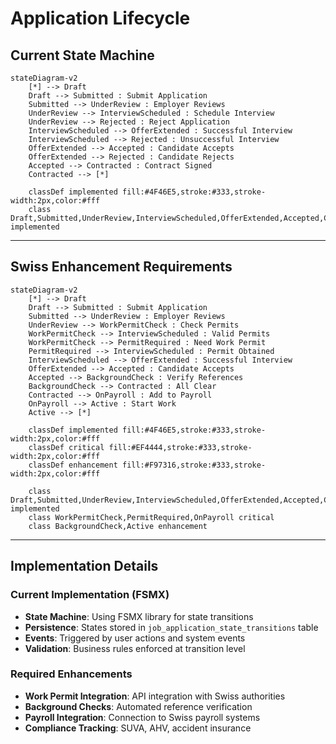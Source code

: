 # Application Lifecycle

## Current State Machine

```mermaid
stateDiagram-v2
    [*] --> Draft
    Draft --> Submitted : Submit Application
    Submitted --> UnderReview : Employer Reviews
    UnderReview --> InterviewScheduled : Schedule Interview
    UnderReview --> Rejected : Reject Application
    InterviewScheduled --> OfferExtended : Successful Interview
    InterviewScheduled --> Rejected : Unsuccessful Interview
    OfferExtended --> Accepted : Candidate Accepts
    OfferExtended --> Rejected : Candidate Rejects
    Accepted --> Contracted : Contract Signed
    Contracted --> [*]
    
    classDef implemented fill:#4F46E5,stroke:#333,stroke-width:2px,color:#fff
    class Draft,Submitted,UnderReview,InterviewScheduled,OfferExtended,Accepted,Contracted,Rejected implemented
```

---

## Swiss Enhancement Requirements

```mermaid
stateDiagram-v2
    [*] --> Draft
    Draft --> Submitted : Submit Application
    Submitted --> UnderReview : Employer Reviews
    UnderReview --> WorkPermitCheck : Check Permits
    WorkPermitCheck --> InterviewScheduled : Valid Permits
    WorkPermitCheck --> PermitRequired : Need Work Permit
    PermitRequired --> InterviewScheduled : Permit Obtained
    InterviewScheduled --> OfferExtended : Successful Interview
    OfferExtended --> Accepted : Candidate Accepts
    Accepted --> BackgroundCheck : Verify References
    BackgroundCheck --> Contracted : All Clear
    Contracted --> OnPayroll : Add to Payroll
    OnPayroll --> Active : Start Work
    Active --> [*]
    
    classDef implemented fill:#4F46E5,stroke:#333,stroke-width:2px,color:#fff
    classDef critical fill:#EF4444,stroke:#333,stroke-width:2px,color:#fff
    classDef enhancement fill:#F97316,stroke:#333,stroke-width:2px,color:#fff
    
    class Draft,Submitted,UnderReview,InterviewScheduled,OfferExtended,Accepted,Contracted implemented
    class WorkPermitCheck,PermitRequired,OnPayroll critical
    class BackgroundCheck,Active enhancement
```

---

## Implementation Details

### Current Implementation (FSMX)
- **State Machine**: Using FSMX library for state transitions
- **Persistence**: States stored in `job_application_state_transitions` table
- **Events**: Triggered by user actions and system events
- **Validation**: Business rules enforced at transition level

### Required Enhancements
- **Work Permit Integration**: API integration with Swiss authorities
- **Background Checks**: Automated reference verification
- **Payroll Integration**: Connection to Swiss payroll systems
- **Compliance Tracking**: SUVA, AHV, accident insurance